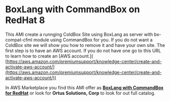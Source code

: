 # BoxLang with CommandBox on RedHat 8

This AMI create a runnging ColdBox Site using BoxLang as server with bx-compat-cfml module using CommandBox for you. If you do not want a ColdBox site we will show you how to remove it and have your own site. The first step is to have an AWS account. If you do not have one go to this URL to learn how to create an \[AWS account.]\( [https://aws.amazon.com/premiumsupport/knowledge-center/create-and-activate-aws-account/](https://aws.amazon.com/premiumsupport/knowledge-center/create-and-activate-aws-account/))

In AWS Marketplace you find this AMI offer as [**BoxLang with CommandBox for RedHat**]() or look for **Ortus Solutions, Corp** to look for out full catalog.